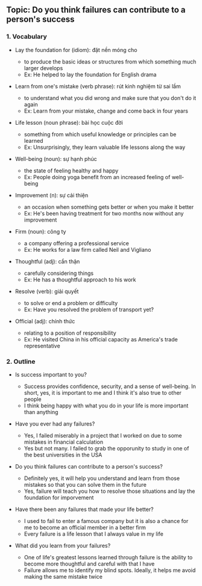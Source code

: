 ## Topic: Do you think failures can contribute to a person's success

### 1. Vocabulary
- Lay the foundation for (idiom): đặt nền móng cho
  + to produce the basic ideas or structures from which something much larger develops
  + Ex: He helped to lay the foundation for English drama

- Learn from one's mistake (verb phrase): rút kinh nghiệm từ sai lầm
  + to understand what you did wrong and make sure that you don't do it again
  + Ex: Learn from your mistake, change and come back in four years

- Life lesson (noun phrase): bài học cuộc đời
  + something from which useful knowledge or principles can be learned
  + Ex: Unsurprisingly, they learn valuable life lessons along the way

- Well-being (noun): sự hạnh phúc
  + the state of feeling healthy and happy
  + Ex: People doing yoga benefit from an increased feeling of well-being

- Improvement (n): sự cải thiện
  + an occasion when something gets better or when you make it better
  + Ex: He's been having treatment for two months now without any improvement

- Firm (noun): công ty
  + a company offering a professional service
  + Ex: He works for a law firm called Neil and Vigliano

- Thoughtful (adj): cẩn thận
  + carefully considering things
  + Ex: He has a thoughtful approach to his work

- Resolve (verb): giải quyết
  + to solve or end a problem or difficulty
  + Ex: Have you resolved the problem of transport yet?

- Official (adj): chính thức
  + relating to a position of responsibility
  + Ex: He visited China in his official capacity as America's trade representative

### 2. Outline
- Is success important to you?
  + Success provides confidence, security, and a sense of well-being. In short, yes, it is important to me and I think it's also true to other people
  + I think being happy with what you do in your life is more important than anything

- Have you ever had any failures?
  + Yes, I failed miserably in a project that I worked on due to some mistakes in financial calculation
  + Yes but not many. I failed to grab the opporunity to study in one of the best universities in the USA

- Do you think failures can contribute to a person's success?
  + Definitely yes, it will help you understand and learn from those mistakes so that you can solve them in the future
  + Yes, failure will teach you how to resolve those situations and lay the foundation for imporvement

- Have there been any failures that made your life better?
  + I used to fail to enter a famous company but it is also a chance for me to become an official member in a better firm
  + Every failure is a life lesson that I always value in my life

- What did you learn from your failures?
  + One of life's greatest lessons learned through failure is the ability to become more thoughtful and careful with that I have
  + Failure allows me to identify my blind spots. Ideally, it helps me avoid making the same mistake twice
